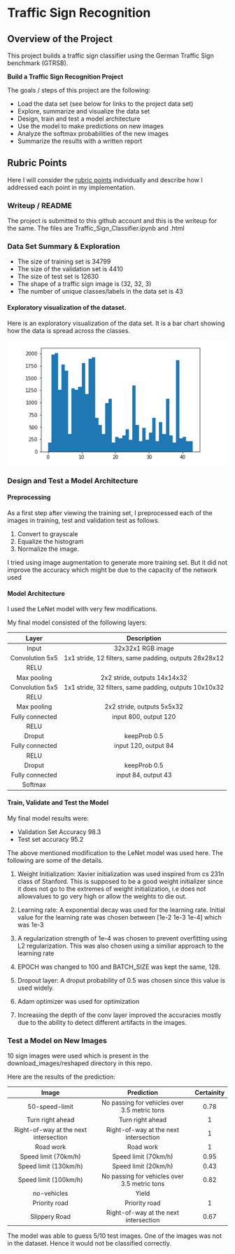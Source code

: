 # Traffic Sign Recognition 

## Overview of the Project

This project builds a traffic sign classifier using the German Traffic Sign benchmark (GTRSB).

**Build a Traffic Sign Recognition Project**

The goals / steps of this project are the following:
* Load the data set (see below for links to the project data set)
* Explore, summarize and visualize the data set
* Design, train and test a model architecture
* Use the model to make predictions on new images
* Analyze the softmax probabilities of the new images
* Summarize the results with a written report


[//]: # (Image References)

[image1]: ./examples/Data_hist.png "Visualization"


## Rubric Points

Here I will consider the [rubric points](https://review.udacity.com/#!/rubrics/481/view) individually and describe how I addressed each point in my implementation.  

### Writeup / README

The project is submitted to this github account and this is the writeup for the same. The files are Traffic_Sign_Classifier.ipynb and .html

### Data Set Summary & Exploration

* The size of training set is 34799
* The size of the validation set is 4410
* The size of test set is 12630
* The shape of a traffic sign image is (32, 32, 3)
* The number of unique classes/labels in the data set is 43

#### Exploratory visualization of the dataset.

Here is an exploratory visualization of the data set. It is a bar chart showing how the data is spread across the classes.

![alt text][image1]

### Design and Test a Model Architecture

#### Preprocessing

As a first step after viewing the training set, I preprocessed each of the images in training, test and validation test as follows.

1. Convert to grayscale
2. Equalize the histogram 
3. Normalize the image.

I tried using image augmentation to generate more training set. But it did not improve the accuracy which  might be due to the capacity of the network used


#### Model Architecture

I used the LeNet model with very few modifications.

My final model consisted of the following layers:

| Layer         		|     Description	        					| 
|:---------------------:|:---------------------------------------------:| 
| Input         		| 32x32x1 RGB image   							| 
| Convolution 5x5     	| 1x1 stride, 12 filters, same padding, outputs 28x28x12 	|
| RELU					|												|
| Max pooling	      	| 2x2 stride,  outputs 14x14x32 				|
| Convolution 5x5	    | 1x1 stride, 32 filters, same padding, outputs 10x10x32 	|
| RELU					|												|
| Max pooling	      	| 2x2 stride,  outputs 5x5x32 				|
| Fully connected		| input 800, output 120        									|
| RELU					|												|
| Droput					|							keepProb 0.5					|
| Fully connected		| input 120, output 84        									|
| RELU					|												|
| Droput					|							keepProb 0.5					|
| Fully connected		| input 84, output 43        									|
| Softmax				|         									|
 


#### Train, Validate and Test the Model

My final model results were:

* Validation Set Accuracy 98.3
* Test set accuracy 95.2

The above mentioned modification to the LeNet model was used here. The following are some of the details.

1. Weight Initialization: Xavier initialization was used inspired from cs 231n class of Stanford. This is supposed to be a good weight initializer since it does not go to the extremes of weight initialization, i.e does not allowvalues to go very high or allow the weights to die out.

2. Learning rate: A exponential decay was used for the learning rate. Initial value for the learning rate was chosen between [1e-2 1e-3 1e-4] which was 1e-3

3. A regularization strength of 1e-4 was chosen to prevent overfitting using L2 regularization. This was also chosen using a similiar approach to the learning rate

4. EPOCH was changed to 100 and BATCH_SIZE was kept the same, 128.

5. Dropout layer: A droput probability of 0.5 was chosen since this value is used widely.

6. Adam optimizer was used for optimization

7. Increasing the depth of the conv layer improved the accuracies mostly due to the ability to detect different artifacts in the images.

### Test a Model on New Images

10 sign images were used which is present in the download_images/reshaped directory in this repo.


Here are the results of the prediction:

| Image			        |     Prediction	        					|  Certainity
|:---------------------:|:---------------------------------------------:|:---------------------:|
| 50-speed-limit      		| No passing for vehicles over 3.5 metric tons    									| 0.78 |
| Turn right ahead      			| Turn right ahead  										| 1 |
| Right-of-way at the next intersection					|  Right-of-way at the next intersection											| 1 |
| Road work      		| Road work				 				| 1 |
| Speed limit (70km/h)      		| Speed limit (70km/h) 					 				| 0.95 | 
| Speed limit (130km/h) 			| Speed limit (20km/h)       							| 0.43 | 
| Speed limit (100km/h) 			| No passing for vehicles over 3.5 metric tons      							| 0.82
| no-vehicles 			|Yield     							|
| Priority road 			| Priority road      							| 1 | 
| Slippery Road   | Right-of-way at the next intersection       							| 0.67 |


The model was able to guess 5/10 test images. One of the images was not in the dataset. Hence it would not be classified correctly. 
